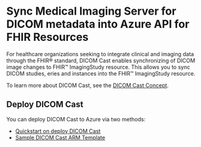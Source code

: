 # Sync Medical Imaging Server for DICOM metadata into Azure API for FHIR Resources

For healthcare organizations seeking to integrate clinical and imaging data through the FHIR® standard, DICOM Cast enables synchronizing of DICOM image changes to FHIR&trade; ImagingStudy resource. This allows you to sync DICOM studies, eries and instances into the FHIR&trade; ImagingStudy resource.

To learn more about DICOM Cast, see the [DICOM Cast Concept](../docs/Concepts/dicom-cast.md).

## Deploy DICOM Cast

You can deploy DICOM Cast to Azure via two methods:

* [Quickstart on deploy DICOM Cast](../quickstarts/deploy-dicom-cast.md)
* [Sample DICOM Cast ARM Template](../converter/dicom-cast/samples/templates/default-azuredeploy.md)